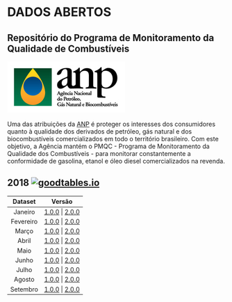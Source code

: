 # **DADOS ABERTOS**  
## Repositório do Programa de Monitoramento da Qualidade de Combustíveis

![logo ANP](./imgs/logoANP_h.jpg)

Uma das atribuições da [ANP](http://www.anp.gov.br/) é proteger os interesses dos consumidores quanto à qualidade dos derivados de petróleo, gás natural e dos biocombustíveis comercializados em todo o território brasileiro. Com este objetivo, a Agência mantém o PMQC - Programa de Monitoramento da Qualidade dos Combustíveis - para monitorar constantemente a conformidade de gasolina, etanol e óleo diesel comercializados na revenda.

## 2018 [![goodtables.io](https://goodtables.io/badge/github/anp-qualidade/dados-abertos-pmqc.svg)](https://goodtables.io/github/anp-qualidade/dados-abertos-pmqc)

|  Dataset  |                            Versão                            |
| :-------: | :----------------------------------------------------------: |
|  Janeiro  | [1.0.0](http://www.anp.gov.br/images/dadosabertos/PMQC/PMQC_01_2018.csv) \| [2.0.0](https://github.com/anp-qualidade/dados-abertos-pmqc/blob/master/data/2.0.0/200_PMQC_01_2018.csv) |
| Fevereiro | [1.0.0](http://www.anp.gov.br/images/dadosabertos/PMQC/PMQC_02_2018.csv) \| [2.0.0](https://github.com/anp-qualidade/dados-abertos-pmqc/blob/master/data/2.0.0/200_PMQC_02_2018.csv) |
|   Março   | [1.0.0](http://www.anp.gov.br/images/dadosabertos/PMQC/PMQC_03_2018.csv) \| [2.0.0](https://github.com/anp-qualidade/dados-abertos-pmqc/blob/master/data/2.0.0/200_PMQC_03_2018.csv) |
|   Abril   | [1.0.0](http://www.anp.gov.br/images/dadosabertos/PMQC/PMQC_04_2018.csv) \| [2.0.0](https://github.com/anp-qualidade/dados-abertos-pmqc/blob/master/data/2.0.0/200_PMQC_04_2018.csv) |
|   Maio    | [1.0.0](http://www.anp.gov.br/images/dadosabertos/PMQC/PMQC_05_2018.csv) \| [2.0.0](https://github.com/anp-qualidade/dados-abertos-pmqc/blob/master/data/2.0.0/200_PMQC_05_2018.csv) |
|   Junho   | [1.0.0](http://www.anp.gov.br/images/dadosabertos/PMQC/PMQC_06_2018.csv) \| [2.0.0](https://github.com/anp-qualidade/dados-abertos-pmqc/blob/master/data/2.0.0/200_PMQC_06_2018.csv) |
|   Julho   | [1.0.0](http://www.anp.gov.br/images/dadosabertos/PMQC/PMQC_07_2018.csv) \| [2.0.0](https://github.com/anp-qualidade/dados-abertos-pmqc/blob/master/data/2.0.0/200_PMQC_07_2018.csv) |
|  Agosto   | [1.0.0](http://www.anp.gov.br/images/dadosabertos/PMQC/PMQC_08_2018.csv) \| [2.0.0](https://github.com/anp-qualidade/dados-abertos-pmqc/blob/master/data/2.0.0/200_PMQC_08_2018.csv) |
| Setembro  | [1.0.0](http://www.anp.gov.br/images/dadosabertos/PMQC/PMQC_09_2018.csv) \| [2.0.0](https://github.com/anp-qualidade/dados-abertos-pmqc/blob/master/data/2.0.0/200_PMQC_09_2018.csv) |

